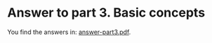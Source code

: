 # Answer to part 3. Basic concepts

You find the answers in: <a href="answer-part3.pdf">answer-part3.pdf</a>. 

